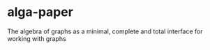 # alga-paper
The algebra of graphs as a minimal, complete and total interface for working with graphs
